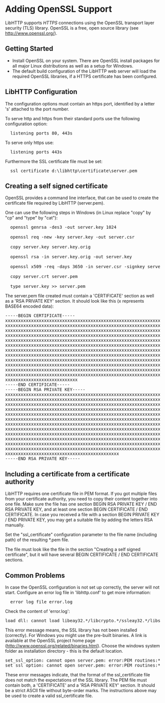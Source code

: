 Adding OpenSSL Support
=====

LibHTTP supports *HTTPS* connections using the OpenSSL transport layer
security (TLS) library. OpenSSL is a free, open source library (see
http://www.openssl.org/).


Getting Started
----

- Install OpenSSL on your system. There are OpenSSL install packages for all
  major Linux distributions as well as a setup for Windows.
- The default build configuration of the LibHTTP web server will load the
  required OpenSSL libraries, if a HTTPS certificate has been configured.


LibHTTP Configuration
----

The configuration options must contain an https port, identified by a letter 's'
attached to the port number.

To serve http and https from their standard ports use the following configuration 
option:
<pre>
  listening_ports 80, 443s
</pre>

To serve only https use:
<pre>
  listening_ports 443s
</pre>

Furthermore the SSL certificate file must be set:
<pre>
  ssl_certificate d:\libhttp\certificate\server.pem
</pre>


Creating a self signed certificate
----

OpenSSL provides a command line interface, that can be used to create the
certificate file required by LibHTTP (server.pem).

One can use the following steps in Windows (in Linux replace "copy" by "cp"
and "type" by "cat"):

<pre>
  openssl genrsa -des3 -out server.key 1024

  openssl req -new -key server.key -out server.csr

  copy server.key server.key.orig

  openssl rsa -in server.key.orig -out server.key

  openssl x509 -req -days 3650 -in server.csr -signkey server.key -out server.crt

  copy server.crt server.pem

  type server.key >> server.pem
</pre>

The server.pem file created must contain a 'CERTIFICATE' section as well as a
'RSA PRIVATE KEY' section. It should look like this (x represents BASE64
encoded data):

<pre>
-----BEGIN CERTIFICATE-----
xxxxxxxxxxxxxxxxxxxxxxxxxxxxxxxxxxxxxxxxxxxxxxxxxxxxxxxxxxxxxxxx
xxxxxxxxxxxxxxxxxxxxxxxxxxxxxxxxxxxxxxxxxxxxxxxxxxxxxxxxxxxxxxxx
xxxxxxxxxxxxxxxxxxxxxxxxxxxxxxxxxxxxxxxxxxxxxxxxxxxxxxxxxxxxxxxx
xxxxxxxxxxxxxxxxxxxxxxxxxxxxxxxxxxxxxxxxxxxxxxxxxxxxxxxxxxxxxxxx
xxxxxxxxxxxxxxxxxxxxxxxxxxxxxxxxxxxxxxxxxxxxxxxxxxxxxxxxxxxxxxxx
xxxxxxxxxxxxxxxxxxxxxxxxxxxxxxxxxxxxxxxxxxxxxxxxxxxxxxxxxxxxxxxx
xxxxxxxxxxxxxxxxxxxxxxxxxxxxxxxxxxxxxxxxxxxxxxxxxxxxxxxxxxxxxxxx
xxxxxxxxxxxxxxxxxxxxxxxxxxxxxxxxxxxxxxxxxxxxxxxxxxxxxxxxxxxxxxxx
xxxxxxxxxxxxxxxxxxxxxxxxxxxxxxxxxxxxxxxxxxxxxxxxxxxxxxxxxxxxxxxx
xxxxxxxxxxxxxxxxxxxxxxxxxxxxxxxxxxxxxxxxxxxxxxxxxxxxxxxxxxxxxxxx
xxxxxxxxxxxxxxxxxxxxxxxxxxxxxxxxxxxxxxxxxxxxxxxxxxxxxxxxxxxxxxxx
xxxxxxxxxxxxxxxxxxxxxxxxxxxxxxxxxxxxxxxxxxxxxxxxxxxxxxxxxxxxxxxx
xxxxxxxxxxxxxxxxxxxxxxxxxxxx
-----END CERTIFICATE-----
-----BEGIN RSA PRIVATE KEY-----
xxxxxxxxxxxxxxxxxxxxxxxxxxxxxxxxxxxxxxxxxxxxxxxxxxxxxxxxxxxxxxxx
xxxxxxxxxxxxxxxxxxxxxxxxxxxxxxxxxxxxxxxxxxxxxxxxxxxxxxxxxxxxxxxx
xxxxxxxxxxxxxxxxxxxxxxxxxxxxxxxxxxxxxxxxxxxxxxxxxxxxxxxxxxxxxxxx
xxxxxxxxxxxxxxxxxxxxxxxxxxxxxxxxxxxxxxxxxxxxxxxxxxxxxxxxxxxxxxxx
xxxxxxxxxxxxxxxxxxxxxxxxxxxxxxxxxxxxxxxxxxxxxxxxxxxxxxxxxxxxxxxx
xxxxxxxxxxxxxxxxxxxxxxxxxxxxxxxxxxxxxxxxxxxxxxxxxxxxxxxxxxxxxxxx
xxxxxxxxxxxxxxxxxxxxxxxxxxxxxxxxxxxxxxxxxxxxxxxxxxxxxxxxxxxxxxxx
xxxxxxxxxxxxxxxxxxxxxxxxxxxxxxxxxxxxxxxxxxxxxxxxxxxxxxxxxxxxxxxx
xxxxxxxxxxxxxxxxxxxxxxxxxxxxxxxxxxxxxxxxxxxxxxxxxxxxxxxxxxxxxxxx
xxxxxxxxxxxxxxxxxxxxxxxxxxxxxxxxxxxxxxxxxxxxxxxxxxxxxxxxxxxxxxxx
xxxxxxxxxxxxxxxxxxxxxxxxxxxxxxxxxxxxxxxxxxxxxxxxxxxxxxxxxxxxxxxx
xxxxxxxxxxxxxxxxxxxxxxxxxxxxxxxxxxxxxxxxxxxxxxxxxxxxxxxxxxxxxxxx
xxxxxxxxxxxxxxxxxxxxxxxxxxxxxxxxxxxxxxxxxxxx
-----END RSA PRIVATE KEY-----
</pre>


Including a certificate from a certificate authority
----

LibHTTP requires one certificate file in PEM format.
If you got multiple files from your certificate authority,
you need to copy their content together into one file.
Make sure the file has one section BEGIN RSA PRIVATE KEY /
END RSA PRIVATE KEY, and at least one section
BEGIN CERTIFICATE / END CERTIFICATE.
In case you received a file with a section
BEGIN PRIVATE KEY / END PRIVATE KEY,
you may get a suitable file by adding the letters RSA manually.

Set the "ssl_certificate" configuration parameter to the
file name (including path) of the resulting *.pem file.

The file must look like the file in the section
"Creating a self signed certificate", but it will have several
BEGIN CERTIFICATE / END CERTIFICATE sections.


Common Problems
----

In case the OpenSSL configuration is not set up correctly, the server will not
start. Configure an error log file in 'libhttp.conf' to get more information:
<pre>
  error_log_file error.log
</pre>

Check the content of 'error.log':

<pre>
load_dll: cannot load libeay32.*/libcrypto.*/ssleay32.*/libssl.*
</pre>
This error message means, the SSL library has not been installed (correctly).
For Windows you might use the pre-built binaries. A link is available at the
OpenSSL project home page (http://www.openssl.org/related/binaries.html).
Choose the windows system folder as installation directory - this is the
default location.

<pre>
set_ssl_option: cannot open server.pem: error:PEM routines:*:PEM_read_bio:no start line
set_ssl_option: cannot open server.pem: error:PEM routines:*:PEM_read_bio:bad end line
</pre>
These error messages indicate, that the format of the ssl_certificate file does
not match the expectations of the SSL library. The PEM file must contain both,
a 'CERTIFICATE' and a 'RSA PRIVATE KEY' section. It should be a strict ASCII
file without byte-order marks.
The instructions above may be used to create a valid ssl_certificate file.


